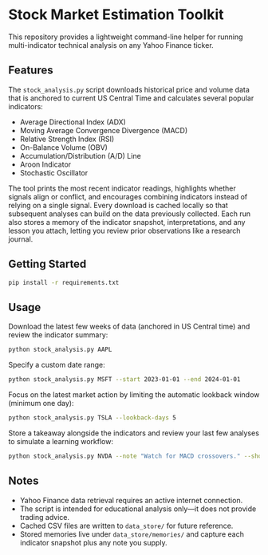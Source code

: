 # Stock Market Estimation Toolkit

This repository provides a lightweight command-line helper for running
multi-indicator technical analysis on any Yahoo Finance ticker.

## Features

The `stock_analysis.py` script downloads historical price and volume
data that is anchored to current US Central Time and calculates several
popular indicators:

* Average Directional Index (ADX)
* Moving Average Convergence Divergence (MACD)
* Relative Strength Index (RSI)
* On-Balance Volume (OBV)
* Accumulation/Distribution (A/D) Line
* Aroon Indicator
* Stochastic Oscillator

The tool prints the most recent indicator readings, highlights whether
signals align or conflict, and encourages combining indicators instead
of relying on a single signal. Every download is cached locally so that
subsequent analyses can build on the data previously collected. Each
run also stores a memory of the indicator snapshot, interpretations, and
any lesson you attach, letting you review prior observations like a
research journal.

## Getting Started

```bash
pip install -r requirements.txt
```

## Usage

Download the latest few weeks of data (anchored in US Central time) and
review the indicator summary:

```bash
python stock_analysis.py AAPL
```

Specify a custom date range:

```bash
python stock_analysis.py MSFT --start 2023-01-01 --end 2024-01-01
```

Focus on the latest market action by limiting the automatic lookback
window (minimum one day):

```bash
python stock_analysis.py TSLA --lookback-days 5
```

Store a takeaway alongside the indicators and review your last few
analyses to simulate a learning workflow:

```bash
python stock_analysis.py NVDA --note "Watch for MACD crossovers." --show-history --history-limit 3
```

## Notes

* Yahoo Finance data retrieval requires an active internet connection.
* The script is intended for educational analysis only—it does not
  provide trading advice.
* Cached CSV files are written to `data_store/` for future reference.
* Stored memories live under `data_store/memories/` and capture each
  indicator snapshot plus any note you supply.


